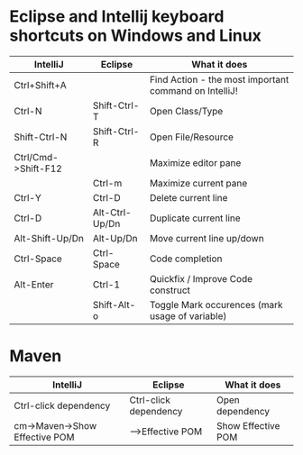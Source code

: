 # Eclipse and Intellij keyboard shortcuts on Windows and Linux

| IntelliJ             | Eclipse                  | What it does              |
| -------------------- | ------------------------ | ------------------------- |
| Ctrl+Shift+A         |                          | Find Action - the most important command on IntelliJ! |
| Ctrl-N               | Shift-Ctrl-T             | Open Class/Type          |
| Shift-Ctrl-N         | Shift-Ctrl-R             | Open File/Resource       |
| Ctrl/Cmd->Shift-F12  |                          | Maximize editor pane              |
|                      | Ctrl-m                   | Maximize current pane             |
| Ctrl-Y               | Ctrl-D                   | Delete current line       |
| Ctrl-D               | Alt-Ctrl-Up/Dn           | Duplicate current line    |
| Alt-Shift-Up/Dn      | Alt-Up/Dn                | Move current line up/down   |
| Ctrl-Space           | Ctrl-Space               | Code completion                                       |
| Alt-Enter            | Ctrl-1                   | Quickfix / Improve Code construct                     |
|                      | Shift-Alt-o              | Toggle Mark occurences (mark usage of variable)       |


# Maven

| IntelliJ                      | Eclipse                  | What it does              |
| --------------------          | ------------------------ | ------------------------- |
| Ctrl-click dependency         | Ctrl-click dependency    | Open dependency           |
| cm->Maven->Show Effective POM | -->Effective POM         | Show Effective POM        |
 
